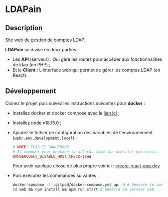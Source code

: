 # LDAPain

## Description

Site web de gestion de comptes LDAP.

**LDAPain** se divise en deux parties :

-   Les **API** (serveur) : Qui gère les routes pour accéder aux fonctionnalities de ldap (en PHP) ;
-   Et le **Client** : L'interface web qui permet de gérer les comptes LDAP (en React).

## Développement

Clonez le projet puis suivez les instructions suivantes pour **docker** :

-   Installez docker et docker compose avec le [lien ici](https://docs.docker.com/engine/install/) ;
-   Installez node v18.16.0 ;
-   Ajoutez le fichier de configuration des variables de l'environnement (`web/.env.development.local`) :

    ```conf
    # NOTE: THIS IS DANGEROUS!
    # It exposes your machine to attacks from the websites you visit.
    DANGEROUSLY_DISABLE_HOST_CHECK=true
    ```

    Pour avoir quelque chose de plus propre voir ici : [create-react-app.dev](https://create-react-app.dev/docs/proxying-api-requests-in-development/#invalid-host-header-errors-after-configuring-proxy)

-   Puis exécutez les commandes suivantes :

    ```bash
    docker-compose -f .gitpod/docker-compose.yml up -d # Démarre le serveur docker pour l'API
    cd web && npm install && npm run start # Démarre le serveur web
    ```
